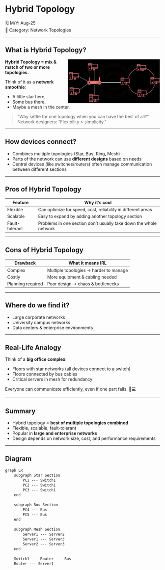 # Hybrid Topology

🗓️ M/Y: Aug-25  
📂 Category: Network Topologies

---

## What is Hybrid Topology?

<img align="right" src="images/HYBRID.png" width="300px" alt="HYBRID" />

**Hybrid Topology = mix & match of two or more topologies.**  

Think of it as a **network smoothie**:  
- A little star here,  
- Some bus there,  
- Maybe a mesh in the center.  

> “Why settle for one topology when you can have the best of all?”  
> Network designers: “Flexibility > simplicity.”

---

## How devices connect?

- Combines multiple topologies (Star, Bus, Ring, Mesh)  
- Parts of the network can use **different designs** based on needs  
- Central devices (like switches/routers) often manage communication between different sections  

---

## Pros of Hybrid Topology

| Feature | Why it’s cool |
|---------|---------------|
| Flexible | Can optimize for speed, cost, reliability in different areas |
| Scalable | Easy to expand by adding another topology section |
| Fault-tolerant | Problems in one section don’t usually take down the whole network |

---

## Cons of Hybrid Topology

| Drawback | What it means IRL |
|----------|-----------------|
| Complex | Multiple topologies → harder to manage |
| Costly | More equipment & cabling needed |
| Planning required | Poor design → chaos & bottlenecks |

---

## Where do we find it?

- Large corporate networks  
- University campus networks  
- Data centers & enterprise environments  

---

## Real-Life Analogy

Think of a **big office complex**:  
- Floors with star networks (all devices connect to a switch)  
- Floors connected by bus cables  
- Critical servers in mesh for redundancy  

Everyone can communicate efficiently, even if one part fails. 🏢💻

---

## Summary

- Hybrid topology = **best of multiple topologies combined**  
- Flexible, scalable, fault-tolerant  
- Popular in **large and enterprise networks**  
- Design depends on network size, cost, and performance requirements  

---

## Diagram

```mermaid
graph LR
    subgraph Star Section
        PC1 --- Switch1
        PC2 --- Switch1
        PC3 --- Switch1
    end

    subgraph Bus Section
        PC4 --- Bus
        PC5 --- Bus
    end

    subgraph Mesh Section
        Server1 --- Server2
        Server1 --- Server3
        Server2 --- Server3
    end

    Switch1 --- Router --- Bus
    Router --- Server1
